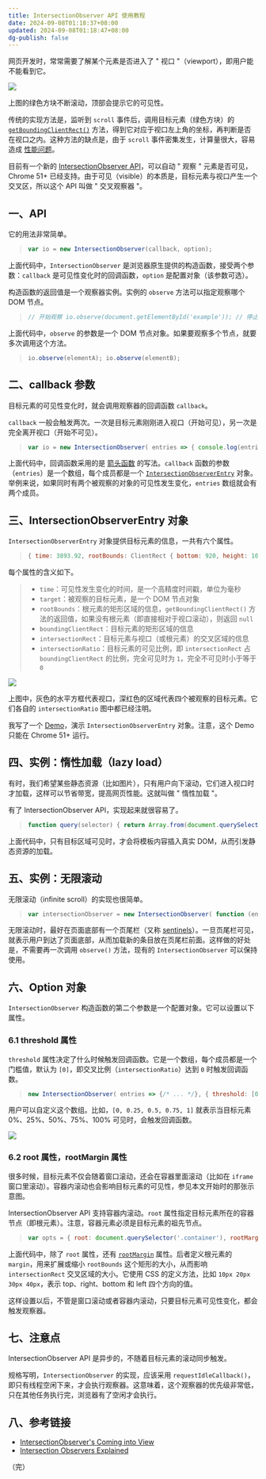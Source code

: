 ```yaml
---
title: IntersectionObserver API 使用教程
date: 2024-09-08T01:18:37+08:00
updated: 2024-09-08T01:18:47+08:00
dg-publish: false
---
```


网页开发时，常常需要了解某个元素是否进入了 " 视口 "（viewport），即用户能不能看到它。

![](https://www.ruanyifeng.com/blogimg/asset/2016/bg2016110201.gif)

上图的绿色方块不断滚动，顶部会提示它的可见性。

传统的实现方法是，监听到 `scroll` 事件后，调用目标元素（绿色方块）的 [`getBoundingClientRect()`](https://developer.mozilla.org/en/docs/Web/API/Element/getBoundingClientRect) 方法，得到它对应于视口左上角的坐标，再判断是否在视口之内。这种方法的缺点是，由于 `scroll` 事件密集发生，计算量很大，容易造成 [性能问题](https://www.ruanyifeng.com/blog/2015/09/web-page-performance-in-depth.html)。

目前有一个新的 [IntersectionObserver API](https://wicg.github.io/IntersectionObserver/)，可以自动 " 观察 " 元素是否可见，Chrome 51+ 已经支持。由于可见（visible）的本质是，目标元素与视口产生一个交叉区，所以这个 API 叫做 " 交叉观察器 "。

## 一、API

它的用法非常简单。

> ```javascript
> var io = new IntersectionObserver(callback, option);
> ```

上面代码中，`IntersectionObserver` 是浏览器原生提供的构造函数，接受两个参数：`callback` 是可见性变化时的回调函数，`option` 是配置对象（该参数可选）。

构造函数的返回值是一个观察器实例。实例的 `observe` 方法可以指定观察哪个 DOM 节点。

> ```javascript
> // 开始观察 io.observe(document.getElementById('example')); // 停止观察 io.unobserve(element); // 关闭观察器 io.disconnect();
> ```

上面代码中，`observe` 的参数是一个 DOM 节点对象。如果要观察多个节点，就要多次调用这个方法。

> ```javascript
> io.observe(elementA); io.observe(elementB);
> ```

## 二、callback 参数

目标元素的可见性变化时，就会调用观察器的回调函数 `callback`。

`callback` 一般会触发两次。一次是目标元素刚刚进入视口（开始可见），另一次是完全离开视口（开始不可见）。

> ```javascript
> var io = new IntersectionObserver( entries => { console.log(entries); } );
> ```

上面代码中，回调函数采用的是 [箭头函数](http://es6.ruanyifeng.com/#docs/function#%E7%AE%AD%E5%A4%B4%E5%87%BD%E6%95%B0) 的写法。`callback` 函数的参数（`entries`）是一个数组，每个成员都是一个 [`IntersectionObserverEntry`](https://developer.mozilla.org/en-US/docs/Web/API/IntersectionObserverEntry) 对象。举例来说，如果同时有两个被观察的对象的可见性发生变化，`entries` 数组就会有两个成员。

## 三、IntersectionObserverEntry 对象

`IntersectionObserverEntry` 对象提供目标元素的信息，一共有六个属性。

> ```javascript
> { time: 3893.92, rootBounds: ClientRect { bottom: 920, height: 1024, left: 0, right: 1024, top: 0, width: 920 }, boundingClientRect: ClientRect { // ... }, intersectionRect: ClientRect { // ... }, intersectionRatio: 0.54, target: element }
> ```

每个属性的含义如下。

> -   `time`：可见性发生变化的时间，是一个高精度时间戳，单位为毫秒
> -   `target`：被观察的目标元素，是一个 DOM 节点对象
> -   `rootBounds`：根元素的矩形区域的信息，`getBoundingClientRect()` 方法的返回值，如果没有根元素（即直接相对于视口滚动），则返回 `null`
> -   `boundingClientRect`：目标元素的矩形区域的信息
> -   `intersectionRect`：目标元素与视口（或根元素）的交叉区域的信息
> -   `intersectionRatio`：目标元素的可见比例，即 `intersectionRect` 占 `boundingClientRect` 的比例，完全可见时为 `1`，完全不可见时小于等于 `0`

![](https://www.ruanyifeng.com/blogimg/asset/2016/bg2016110202.png)

上图中，灰色的水平方框代表视口，深红色的区域代表四个被观察的目标元素。它们各自的 `intersectionRatio` 图中都已经注明。

我写了一个 [Demo](http://jsbin.com/canuze/edit?js,console,output)，演示 `IntersectionObserverEntry` 对象。注意，这个 Demo 只能在 Chrome 51+ 运行。

## 四、实例：惰性加载（lazy load）

有时，我们希望某些静态资源（比如图片），只有用户向下滚动，它们进入视口时才加载，这样可以节省带宽，提高网页性能。这就叫做 " 惰性加载 "。

有了 IntersectionObserver API，实现起来就很容易了。

> ```javascript
> function query(selector) { return Array.from(document.querySelectorAll(selector)); } var observer = new IntersectionObserver( function(changes) { changes.forEach(function(change) { var container = change.target; var content = container.querySelector('template').content; container.appendChild(content); observer.unobserve(container); }); } ); query('.lazy-loaded').forEach(function (item) { observer.observe(item); });
> ```

上面代码中，只有目标区域可见时，才会将模板内容插入真实 DOM，从而引发静态资源的加载。

## 五、实例：无限滚动

无限滚动（infinite scroll）的实现也很简单。

> ```javascript
> var intersectionObserver = new IntersectionObserver( function (entries) { // 如果不可见，就返回 if (entries[0].intersectionRatio <= 0) return; loadItems(10); console.log('Loaded new items'); }); // 开始观察 intersectionObserver.observe( document.querySelector('.scrollerFooter') );
> ```

无限滚动时，最好在页面底部有一个页尾栏（又称 [sentinels](https://www.ruanyifeng.com/blog/2016/11/sentinels)）。一旦页尾栏可见，就表示用户到达了页面底部，从而加载新的条目放在页尾栏前面。这样做的好处是，不需要再一次调用 `observe()` 方法，现有的 `IntersectionObserver` 可以保持使用。

## 六、Option 对象

`IntersectionObserver` 构造函数的第二个参数是一个配置对象。它可以设置以下属性。

### 6.1 threshold 属性

`threshold` 属性决定了什么时候触发回调函数。它是一个数组，每个成员都是一个门槛值，默认为 `[0]`，即交叉比例（`intersectionRatio`）达到 `0` 时触发回调函数。

> ```javascript
> new IntersectionObserver( entries => {/* ... */}, { threshold: [0, 0.25, 0.5, 0.75, 1] } );
> ```

用户可以自定义这个数组。比如，`[0, 0.25, 0.5, 0.75, 1]` 就表示当目标元素 0%、25%、50%、75%、100% 可见时，会触发回调函数。

![](https://www.ruanyifeng.com/blogimg/asset/2016/bg2016110202.gif)

### 6.2 root 属性，rootMargin 属性

很多时候，目标元素不仅会随着窗口滚动，还会在容器里面滚动（比如在 `iframe` 窗口里滚动）。容器内滚动也会影响目标元素的可见性，参见本文开始时的那张示意图。

IntersectionObserver API 支持容器内滚动。`root` 属性指定目标元素所在的容器节点（即根元素）。注意，容器元素必须是目标元素的祖先节点。

> ```javascript
> var opts = { root: document.querySelector('.container'), rootMargin: "500px 0px" }; var observer = new IntersectionObserver( callback, opts );
> ```

上面代码中，除了 `root` 属性，还有 [`rootMargin`](https://wicg.github.io/IntersectionObserver/#dom-intersectionobserverinit-rootmargin) 属性。后者定义根元素的 `margin`，用来扩展或缩小 `rootBounds` 这个矩形的大小，从而影响 `intersectionRect` 交叉区域的大小。它使用 CSS 的定义方法，比如 `10px 20px 30px 40px`，表示 top、right、bottom 和 left 四个方向的值。

这样设置以后，不管是窗口滚动或者容器内滚动，只要目标元素可见性变化，都会触发观察器。

## 七、注意点

IntersectionObserver API 是异步的，不随着目标元素的滚动同步触发。

规格写明，`IntersectionObserver` 的实现，应该采用 `requestIdleCallback()`，即只有线程空闲下来，才会执行观察器。这意味着，这个观察器的优先级非常低，只在其他任务执行完，浏览器有了空闲才会执行。

## 八、参考链接

- [IntersectionObserver's Coming into View](https://developers.google.com/web/updates/2016/04/intersectionobserver)
- [Intersection Observers Explained](https://github.com/WICG/IntersectionObserver/blob/gh-pages/explainer.md)

（完）
